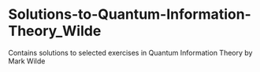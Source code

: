 # Solutions-to-Quantum-Information-Theory_Wilde
Contains solutions to selected exercises in Quantum Information Theory by Mark Wilde
